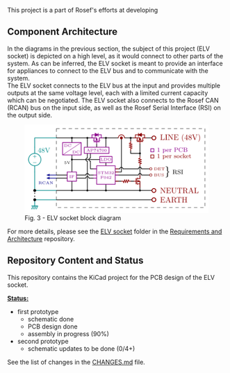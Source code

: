 <!-- include (../_chapters/title.md) -->  
  

This project is a part of Rosef's efforts at developing <!-- include (../_chapters/intro.md) -->  
  

<!-- include (../_chapters/hw_licensing.md) -->  
  

<!-- include (../_chapters/sys_architecture.md) -->  
  

## Component Architecture
  
In the diagrams in the previous section, the subject of this project (ELV socket) is depicted on a high level, as it would connect to other parts of the system. As can be inferred, the ELV socket is meant to provide an interface for appliances to connect to the ELV bus and to communicate with the system.  
The ELV socket connects to the ELV bus at the input and provides multiple outputs at the same voltage level, each with a limited current capacity which can be negotiated. The ELV socket also connects to the Rosef CAN (RCAN) bus on the input side, as well as the Rosef Serial Interface (RSI) on the output side.  
  
<figure>
  <img src="https://raw.githubusercontent.com/Rosef-Engineering/requirements-and-architecture/main/export-svg/bd_elv-socket.svg" alt="ELV socket block diagram" width="750"/>
  <figcaption>Fig. 3 - ELV socket block diagram</figcaption>
</figure>

For more details, please see the [ELV socket]() <!-- TODO --> folder in the [Requirements and Architecture]()<!--TODO--> repository.  
  

## Repository Content and Status
This repository contains the KiCad project for the PCB design of the ELV socket.  
  
__<u>Status:</u>__  
* first prototype  
  - schematic done  
  - PCB design done  
  - assembly in progress (90%)  
* second prototype  
  - schematic updates to be done (0/4+)   
  
See the list of changes in the [CHANGES.md](/CHANGES.md) file.
  
<!-- include (../_chapters/how-to-contribute.md) -->
  
  
<!-- include (../_chapters/about-us.md) --> 







